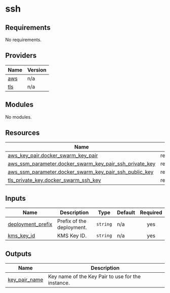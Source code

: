 # ssh

<!-- BEGINNING OF PRE-COMMIT-TERRAFORM DOCS HOOK -->
## Requirements

No requirements.

## Providers

| Name | Version |
|------|---------|
| <a name="provider_aws"></a> [aws](#provider\_aws) | n/a |
| <a name="provider_tls"></a> [tls](#provider\_tls) | n/a |

## Modules

No modules.

## Resources

| Name | Type |
|------|------|
| [aws_key_pair.docker_swarm_key_pair](https://registry.terraform.io/providers/hashicorp/aws/latest/docs/resources/key_pair) | resource |
| [aws_ssm_parameter.docker_swarm_key_pair_ssh_private_key](https://registry.terraform.io/providers/hashicorp/aws/latest/docs/resources/ssm_parameter) | resource |
| [aws_ssm_parameter.docker_swarm_key_pair_ssh_public_key](https://registry.terraform.io/providers/hashicorp/aws/latest/docs/resources/ssm_parameter) | resource |
| [tls_private_key.docker_swarm_ssh_key](https://registry.terraform.io/providers/hashicorp/tls/latest/docs/resources/private_key) | resource |

## Inputs

| Name | Description | Type | Default | Required |
|------|-------------|------|---------|:--------:|
| <a name="input_deployment_prefix"></a> [deployment\_prefix](#input\_deployment\_prefix) | Prefix of the deployment. | `string` | n/a | yes |
| <a name="input_kms_key_id"></a> [kms\_key\_id](#input\_kms\_key\_id) | KMS Key ID. | `string` | n/a | yes |

## Outputs

| Name | Description |
|------|-------------|
| <a name="output_key_pair_name"></a> [key\_pair\_name](#output\_key\_pair\_name) | Key name of the Key Pair to use for the instance. |
<!-- END OF PRE-COMMIT-TERRAFORM DOCS HOOK -->
